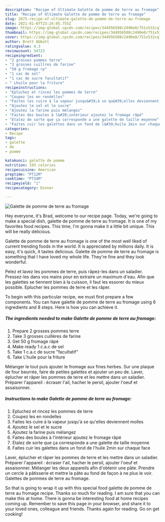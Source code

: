 ```yaml
---
description: "Recipe of Ultimate Galette de pomme de terre au fromage"
title: "Recipe of Ultimate Galette de pomme de terre au fromage"
slug: 2675-recipe-of-ultimate-galette-de-pomme-de-terre-au-fromage
date: 2021-01-07T23:24:05.755Z
image: https://img-global.cpcdn.com/recipes/344956508c2490e0/751x532cq70/galette-de-pomme-de-terre-au-fromage-photo-principale-de-la-recette.jpg
thumbnail: https://img-global.cpcdn.com/recipes/344956508c2490e0/751x532cq70/galette-de-pomme-de-terre-au-fromage-photo-principale-de-la-recette.jpg
cover: https://img-global.cpcdn.com/recipes/344956508c2490e0/751x532cq70/galette-de-pomme-de-terre-au-fromage-photo-principale-de-la-recette.jpg
author: Brett Abbott
ratingvalue: 4.3
reviewcount: 34723
recipeingredient:
- "2 grosses pommes terre"
- "3 grosses cuillres de farine"
- "50 g fromage rp"
- "1 cac de sel"
- "1 cac de sucre facultatif"
- " Lhuile pour la friture"
recipeinstructions:
- "Epluchez et rincez les pommes de terre"
- "Coupez les en rondelles"
- "Faites les cuire à la vapeur jusqu&#39;à se qu&#39;elles deviennent molles"
- "Ajoutez le sel et le sucre"
- "Ajoutez la farine puis mélangez"
- "Faites des boules à l&#39;intérieur ajoutez le fromage râpé"
- "Etalez de sorte que ça corresponde a une galette de taille moyenne"
- "Faites cuir les galettes dans un fond de l&#39;huile 2min sur chaque face"
categories:
- Recipe
tags:
- galette
- de
- pomme

katakunci: galette de pomme 
nutrition: 193 calories
recipecuisine: American
preptime: "PT12M"
cooktime: "PT34M"
recipeyield: "1"
recipecategory: Dinner

---
```



![Galette de pomme de terre au fromage](https://img-global.cpcdn.com/recipes/344956508c2490e0/751x532cq70/galette-de-pomme-de-terre-au-fromage-photo-principale-de-la-recette.jpg)

Hey everyone, it's Brad, welcome to our recipe page. Today, we're going to make a special dish, galette de pomme de terre au fromage. It is one of my favorites food recipes. This time, I'm gonna make it a little bit unique. This will be really delicious.

Galette de pomme de terre au fromage is one of the most well liked of current trending foods in the world. It is appreciated by millions daily. It is easy, it's quick, it tastes delicious. Galette de pomme de terre au fromage is something that I have loved my whole life. They're fine and they look wonderful.

Pelez et lavez les pommes de terre, puis râpez-les dans un saladier. Pressez-les dans vos mains pour en extraire un maximum d&#39;eau. Afin que les galettes se tiennent bien à la cuisson, il faut les essorer du mieux possible. Eplucher les pommes de terre et les râper.


To begin with this particular recipe, we must first prepare a few components. You can have galette de pomme de terre au fromage using 6 ingredients and 8 steps. Here is how you can achieve it.

<!--inarticleads1-->

##### The ingredients needed to make Galette de pomme de terre au fromage:

1. Prepare 2 grosses pommes terre
1. Take 3 grosses cuillères de farine
1. Get 50 g fromage râpé
1. Make ready 1 c.a.c de sel
1. Take 1 c.a.c de sucre &#34;facultatif&#34;
1. Take  L&#39;huile pour la friture


Mélanger le tout puis ajouter le fromage aux fines herbes. Sur une plaque de four beurrée, faire de petites galettes et ajouter un peu de. Laver, éplucher et râper les pommes de terre et les mettre dans un saladier. Préparer l&#39;appareil : écraser l&#39;ail, hacher le persil, ajouter l&#39;oeuf et assaisonner. 

<!--inarticleads2-->

##### Instructions to make Galette de pomme de terre au fromage:

1. Epluchez et rincez les pommes de terre
1. Coupez les en rondelles
1. Faites les cuire à la vapeur jusqu&#39;à se qu&#39;elles deviennent molles
1. Ajoutez le sel et le sucre
1. Ajoutez la farine puis mélangez
1. Faites des boules à l&#39;intérieur ajoutez le fromage râpé
1. Etalez de sorte que ça corresponde a une galette de taille moyenne
1. Faites cuir les galettes dans un fond de l&#39;huile 2min sur chaque face


Laver, éplucher et râper les pommes de terre et les mettre dans un saladier. Préparer l&#39;appareil : écraser l&#39;ail, hacher le persil, ajouter l&#39;oeuf et assaisonner. Mélanger les deux appareils afin d&#39;obtenir une pâte. Prendre un cercle à pâtisserie et mettre la pâte au fond de façon à ne plus le voir. Galettes de pommes de terre au fromage. 

So that is going to wrap it up with this special food galette de pomme de terre au fromage recipe. Thanks so much for reading. I am sure that you can make this at home. There is gonna be interesting food at home recipes coming up. Remember to save this page in your browser, and share it to your loved ones, colleague and friends. Thanks again for reading. Go on get cooking!

